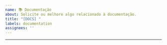 ```yaml
---
name: 📚 Documentação
about: Solicite ou melhore algo relacionado à documentação.
title: "[DOCS] "
labels: documentation
assignees: ''
---
```



<!---
Obrigado por registrar um problema 😄 ! Antes de enviar, leia o seguinte:

Pesquise problemas abertos/fechados antes de enviar, pois alguém pode ter perguntado a mesma coisa antes!
-->
------
